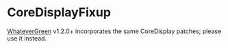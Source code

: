 CoreDisplayFixup
================

[WhateverGreen](https://github.com/acidanthera/WhateverGreen) v1.2.0+ incorporates the same CoreDisplay patches; please use it instead.
